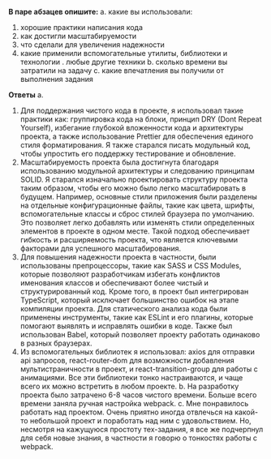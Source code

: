 **В паре абзацев опишите:**
а. какие вы использовали:
  1. хорошие практики написания кода 
  2. как достигли масштабируемости 
  3. что сделали для увеличения надежности
  4. какие применили вспомогательные утилиты, библиотеки и технологии . любые другие техники
b. сколько времени вы затратили на задачу 
с. какие впечатления вы получили от выполнения задания

**Ответы**
a.
  1. Для поддержания чистого кода в проекте, я использовал такие практики как: группировка кода на блоки, принцип DRY (Dont Repeat Yourself), избегание глубокой вложенности кода и архитектуры проекта, а также использование Prettier для обеспечения единого стиля форматирования. Я также старался писать модульный код, чтобы упростить его поддержку тестирование и обновление.
  3. Масштабируемость проекта была достигнута благодаря использованию модульной архитектуры и следованию принципам SOLID. Я старался изначально проектировать структуру проекта таким образом, чтобы его можно было легко масштабировать в будущем. Например, основные стили приложения были разделены на отдельные конфигурационные файлы, такие как цвета, шрифты, вспомогательные классы и сброс стилей браузера по умолчанию. Это позволяет легко добавлять или изменять стили определенных элементов в проекте в одном месте. Такой подход обеспечивает гибкость и расширяемость проекта, что является ключевыми факторами для успешного масштабирования.
  4. Для повышения надежности проекта в частности, были использованы препроцессоры, такие как SASS и CSS Modules, которые позволяют разработчикам избегать конфликтов именования классов и обеспечивают более чистый и структурированный код. Кроме того, в проект был интегрирован TypeScript, который исключает большинство ошибок на этапе компиляции проекта. Для статического анализа кода были применены инструменты, такие как ESLint и его плагины, которые помогают выявлять и исправлять ошибки в коде. Также был использован Babel, который позволяет проекту работать одинаково в разных браузерах. 
  5. Из вспомогательных библиотек я использовал: axios для отправки api запросов, react-router-dom для возможности добавления мультистраничности в проект, и react-transition-group для работы с анимациями. Все эти библиотеки тонко настраиваются, и чаще всего их можно встретить в любом проекте.
b. На разработку проекта было затрачено 6-8 часов чистого времени. Больше всего времени заняла ручная настройка webpack.
c. Мне понравилось работать над проектом. Очень приятно иногда отвлечься на какой-то небольшой проект и поработать над ним с удовольствием. Но, несмотря на кажущуюся простоту тех-задания, я все же подчерпнул для себя новые знания, в частности я говорю о тонкостях работы с webpack.  
